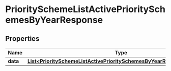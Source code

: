 

# PrioritySchemeListActivePrioritySchemesByYearResponse


## Properties

| Name | Type | Description | Notes |
|------------ | ------------- | ------------- | -------------|
|**data** | [**List&lt;PrioritySchemeListActivePrioritySchemesByYearResponseDataInner&gt;**](PrioritySchemeListActivePrioritySchemesByYearResponseDataInner.md) |  |  [optional] |



